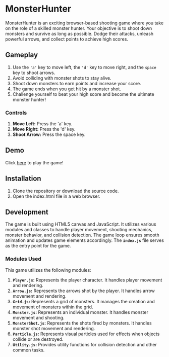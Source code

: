 # MonsterHunter
MonsterHunter is an exciting browser-based shooting game where you take on the role of a skilled monster hunter. Your objective is to shoot down monsters and survive as long as possible. Dodge their attacks, unleash powerful arrows, and collect points to achieve high scores.

## Gameplay
1. Use the ```'a'``` key to move left, the ```'d'``` key to move right, and the ```space``` key to shoot arrows.
2. Avoid colliding with monster shots to stay alive.
3. Shoot down monsters to earn points and increase your score.
4. The game ends when you get hit by a monster shot.
5. Challenge yourself to beat your high score and become the ultimate monster hunter!

### Controls
1. **Move Left:** Press the 'a' key.
2. **Move Right:** Press the 'd' key.
3. **Shoot Arrow:** Press the space key.

## Demo
Click [here](https://your-game-url.com) to play the game!

## Installation
1. Clone the repository or download the source code.
2. Open the index.html file in a web browser.

## Development
The game is built using HTML5 canvas and JavaScript. It utilizes various modules and classes to handle player movement, shooting mechanics, monster behavior, and collision detection. The game loop ensures smooth animation and updates game elements accordingly.
The **```index.js```** file serves as the entry point for the game.

### Modules Used
This game utilizes the following modules:
1. **```Player.js```:** Represents the player character. It handles player movement and rendering.
2. **```Arrow.js```:** Represents the arrows shot by the player. It handles arrow movement and rendering.
3. **```Grid.js```:** Represents a grid of monsters. It manages the creation and movement of monsters within the grid.
4. **```Monster.js```:** Represents an individual monster. It handles monster movement and shooting.
5. **```MonsterShot.js```:** Represents the shots fired by monsters. It handles monster shot movement and rendering.
6. **```Particle.js```:** Represents visual particles used for effects when objects collide or are destroyed.
7. **```Utility.js```:** Provides utility functions for collision detection and other common tasks.

